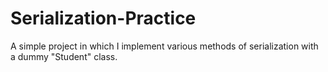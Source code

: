 # Serialization-Practice
A simple project in which I implement various methods of serialization with a dummy "Student" class.
